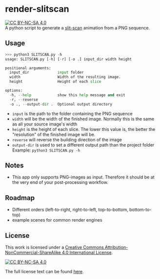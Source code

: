 # render-slitscan
[![CC BY-NC-SA 4.0][cc-by-nc-sa-shield]][cc-by-nc-sa]\
A python script to generate a [slit-scan](https://en.wikipedia.org/wiki/Slit-scan_photography) animation from a PNG sequence.

## Usage
```python
>>> python3 SLITSCAN.py -h
usage: SLITSCAN.py [-h] [-r] [-o .] input_dir width height

positional arguments:
  input_dir             input folder
  width                 Width of the resulting image.
  height                Height of each slice

options:
  -h, --help            show this help message and exit
  -r, --reverse
  -o ., --output-dir .  Optional output directory
```

- `input` is the path to the folder containing the PNG sequence
- `width` will be the width of the finished image. Normally this is the same as all your source image's width
- `height` is the height of each slice. The lower this value is, the better the "resolution" of the finished image will be.
- `reverse` will reverse the building direction of the image
- `output-dir` is used to set a different output path than the project folder
Example: `python3 SLITSCAN.py -h`

## Notes
- This app only supports PNG-images as input. Therefore it should be at the very end of your post-processing workflow.

## Roadmap
- Different orders (left-to-right, right-to-left, top-to-bottom, bottom-to-top)
- example scenes for common render engines

## License
This work is licensed under a
[Creative Commons Attribution-NonCommercial-ShareAlike 4.0 International License][cc-by-nc-sa].

[![CC BY-NC-SA 4.0][cc-by-nc-sa-image]][cc-by-nc-sa]

[cc-by-nc-sa]: http://creativecommons.org/licenses/by-nc-sa/4.0/
[cc-by-nc-sa-image]: https://licensebuttons.net/l/by-nc-sa/4.0/88x31.png
[cc-by-nc-sa-shield]: https://img.shields.io/badge/License-CC%20BY--NC--SA%204.0-lightgrey.svg

The full license text can be found [here](LICENSE.md).